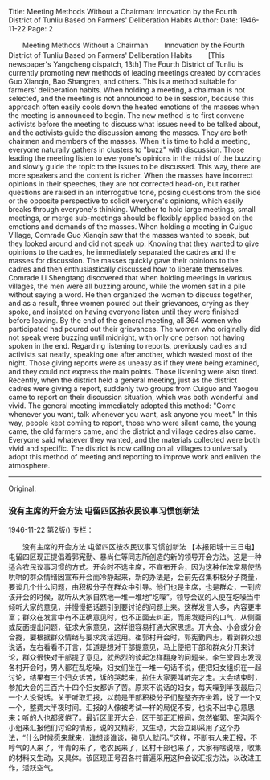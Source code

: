 Title: Meeting Methods Without a Chairman: Innovation by the Fourth District of Tunliu Based on Farmers' Deliberation Habits
Author:
Date: 1946-11-22
Page: 2

　　Meeting Methods Without a Chairman
　　Innovation by the Fourth District of Tunliu Based on Farmers' Deliberation Habits
　　[This newspaper's Yangcheng dispatch, 13th] The Fourth District of Tunliu is currently promoting new methods of leading meetings created by comrades Guo Xianqin, Bao Shangren, and others. This is a method suitable for farmers' deliberation habits. When holding a meeting, a chairman is not selected, and the meeting is not announced to be in session, because this approach often easily cools down the heated emotions of the masses when the meeting is announced to begin. The new method is to first convene activists before the meeting to discuss what issues need to be talked about, and the activists guide the discussion among the masses. They are both chairmen and members of the masses. When it is time to hold a meeting, everyone naturally gathers in clusters to "buzz" with discussion. Those leading the meeting listen to everyone's opinions in the midst of the buzzing and slowly guide the topic to the issues to be discussed. This way, there are more speakers and the content is richer. When the masses have incorrect opinions in their speeches, they are not corrected head-on, but rather questions are raised in an interrogative tone, posing questions from the side or the opposite perspective to solicit everyone's opinions, which easily breaks through everyone's thinking. Whether to hold large meetings, small meetings, or merge sub-meetings should be flexibly applied based on the emotions and demands of the masses. When holding a meeting in Cuiguo Village, Comrade Guo Xianqin saw that the masses wanted to speak, but they looked around and did not speak up. Knowing that they wanted to give opinions to the cadres, he immediately separated the cadres and the masses for discussion. The masses quickly gave their opinions to the cadres and then enthusiastically discussed how to liberate themselves. Comrade Li Shengtang discovered that when holding meetings in various villages, the men were all buzzing around, while the women sat in a pile without saying a word. He then organized the women to discuss together, and as a result, three women poured out their grievances, crying as they spoke, and insisted on having everyone listen until they were finished before leaving. By the end of the general meeting, all 364 women who participated had poured out their grievances. The women who originally did not speak were buzzing until midnight, with only one person not having spoken in the end. Regarding listening to reports, previously cadres and activists sat neatly, speaking one after another, which wasted most of the night. Those giving reports were as uneasy as if they were being examined, and they could not express the main points. Those listening were also tired. Recently, when the district held a general meeting, just as the district cadres were giving a report, suddenly two groups from Cuiguo and Yaogou came to report on their discussion situation, which was both wonderful and vivid. The general meeting immediately adopted this method: "Come whenever you want, talk whenever you want, ask anyone you meet." In this way, people kept coming to report, those who were silent came, the young came, the old farmers came, and the district and village cadres also came. Everyone said whatever they wanted, and the materials collected were both vivid and specific. The district is now calling on all villages to universally adopt this method of meeting and reporting to improve work and enliven the atmosphere.



<hr /> 

Original: 


### 没有主席的开会方法  屯留四区按农民议事习惯创新法

1946-11-22
第2版()
专栏：

　　没有主席的开会方法
    屯留四区按农民议事习惯创新法
    【本报阳城十三日电】屯留四区现正提倡着郭宪勤、暴尚仁等同志所创造的新的领导开会方法。这是一种适合农民议事习惯的方式。开会时不选主席，不宣布开会，因为这种作法常易使热哄哄的群众情绪因宣布开会而冷静起来，新的办法是，会前先召集积极分子商量，要谈几个什么问题，由积极分子在群众中引导。他们也是主席，也是群众，一到应该开会的时候，就听从大家自然地一堆一堆地“圪噪”。领导会议的人便在圪噪当中倾听大家的意见，并慢慢把话题引到要讨论的问题上来。这样发言人多，内容更丰富；群众在发言中有不正确意见时，也不正面去纠正，而用发疑问的口气，从侧面或反面提出问题，征求大家意见，这样很容易打通大家思想。开大会、小会或分会合拢，要根据群众情绪与要求灵活运用。崔郭村开会时，郭宪勤同志，看到群众想说话，左右看看不开言，知道是想对干部提意见，马上便把干部和群众分开来讨论，群众很快对干部提了意见，就热烈的谈起怎样翻身的问题来。李生堂同志发现各村开会时，男人都在乱圪噪，妇女们坐在一堆一句话不说，便把妇女组织在一起讨论，结果有三个妇女诉苦，诉的哭起来，拉住大家要叫听完才走。大会结束时，参加大会的三百六十四个妇女都诉了苦。原来不说话的妇女，每天噪到半夜最后只一个人没说话。关于听取汇报，以前是干部积极分子们整整齐齐坐着，说了一个又一个，整费大半夜时间。汇报的人像被考试一样的局促不安，也说不出中心意思来；听的人也都疲倦了。最近区里开大会，区干部正汇报间，忽然崔郭、窑沟两个小组来汇报他们讨论的情形，说的又精彩，又生动，大会立即采用了这个办法，“什么时候愿来就来，谁想谈谁谈，碰见人就问。”这样，不断有人来汇报，不哼气的人来了，年青的来了，老农民来了，区村干部也来了，大家有啥说啥，收集的材料又生动，又具体。该区现正号召各村普遍采用这种会议汇报方法，以改进工作，活跃空气。
